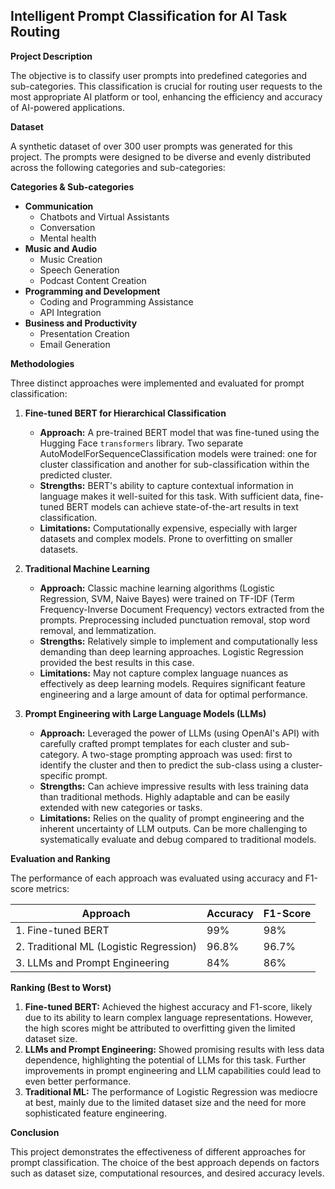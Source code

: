 ## Intelligent Prompt Classification for AI Task Routing

**Project Description**

The objective is to classify user prompts into predefined categories and sub-categories. This classification is crucial for routing user requests to the most appropriate AI platform or tool, enhancing the efficiency and accuracy of AI-powered applications. 

**Dataset**

A synthetic dataset of over 300 user prompts was generated for this project. The prompts were designed to be diverse and evenly distributed across the following categories and sub-categories:

**Categories & Sub-categories**

* **Communication**
    * Chatbots and Virtual Assistants
    * Conversation
    * Mental health
* **Music and Audio**
    * Music Creation
    * Speech Generation
    * Podcast Content Creation
* **Programming and Development**
    * Coding and Programming Assistance
    * API Integration
* **Business and Productivity**
    * Presentation Creation
    * Email Generation

**Methodologies**

Three distinct approaches were implemented and evaluated for prompt classification:

1. **Fine-tuned BERT for Hierarchical Classification**

   * **Approach:** A pre-trained BERT model that was fine-tuned using the Hugging Face `transformers` library. Two separate AutoModelForSequenceClassification models were trained: one for cluster classification and another for sub-classification within the predicted cluster.
   * **Strengths:** BERT's ability to capture contextual information in language makes it well-suited for this task. With sufficient data, fine-tuned BERT models can achieve state-of-the-art results in text classification.
   * **Limitations:** Computationally expensive, especially with larger datasets and complex models. Prone to overfitting on smaller datasets.

2. **Traditional Machine Learning**

   * **Approach:**  Classic machine learning algorithms (Logistic Regression, SVM, Naive Bayes) were trained on TF-IDF (Term Frequency-Inverse Document Frequency) vectors extracted from the prompts. Preprocessing included punctuation removal, stop word removal, and lemmatization.
   * **Strengths:**  Relatively simple to implement and computationally less demanding than deep learning approaches. Logistic Regression provided the best results in this case.
   * **Limitations:**  May not capture complex language nuances as effectively as deep learning models. Requires significant feature engineering and a large amount of data for optimal performance.

3. **Prompt Engineering with Large Language Models (LLMs)**

   * **Approach:**  Leveraged the power of LLMs (using OpenAI's API) with carefully crafted prompt templates for each cluster and sub-category. A two-stage prompting approach was used: first to identify the cluster and then to predict the sub-class using a cluster-specific prompt.
   * **Strengths:**  Can achieve impressive results with less training data than traditional methods. Highly adaptable and can be easily extended with new categories or tasks.
   * **Limitations:**  Relies on the quality of prompt engineering and the inherent uncertainty of LLM outputs. Can be more challenging to systematically evaluate and debug compared to traditional models.

**Evaluation and Ranking**

The performance of each approach was evaluated using accuracy and F1-score metrics:

| Approach                               | Accuracy | F1-Score |
|----------------------------------------|----------|----------|
| 1. Fine-tuned BERT                     | 99%      | 98%      |
| 2. Traditional ML (Logistic Regression) | 96.8%    | 96.7%    |
| 3. LLMs and Prompt Engineering        | 84%      | 86%      |

**Ranking (Best to Worst)**

1. **Fine-tuned BERT:** Achieved the highest accuracy and F1-score, likely due to its ability to learn complex language representations. However, the high scores might be attributed to overfitting given the limited dataset size.
2. **LLMs and Prompt Engineering:**  Showed promising results with less data dependence, highlighting the potential of LLMs for this task. Further improvements in prompt engineering and LLM capabilities could lead to even better performance.
3. **Traditional ML:** The performance of Logistic Regression was mediocre at best, mainly due to the limited dataset size and the need for more sophisticated feature engineering.

**Conclusion**

This project demonstrates the effectiveness of different approaches for prompt classification. The choice of the best approach depends on factors such as dataset size, computational resources, and desired accuracy levels.
